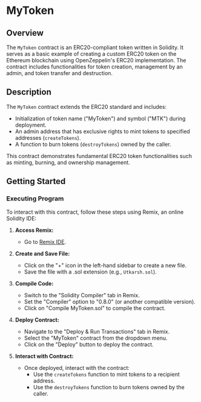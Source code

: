 # MyToken

## Overview

The `MyToken` contract is an ERC20-compliant token written in Solidity. It serves as a basic example of creating a custom ERC20 token on the Ethereum blockchain using OpenZeppelin's ERC20 implementation. The contract includes functionalities for token creation, management by an admin, and token transfer and destruction.

## Description

The `MyToken` contract extends the ERC20 standard and includes:
- Initialization of token name ("MyToken") and symbol ("MTK") during deployment.
- An admin address that has exclusive rights to mint tokens to specified addresses (`createTokens`).
- A function to burn tokens (`destroyTokens`) owned by the caller.

This contract demonstrates fundamental ERC20 token functionalities such as minting, burning, and ownership management.

## Getting Started

### Executing Program

To interact with this contract, follow these steps using Remix, an online Solidity IDE:

1. **Access Remix:**
   - Go to [Remix IDE](https://remix.ethereum.org/).

2. **Create and Save File:**
   - Click on the "+" icon in the left-hand sidebar to create a new file.
   - Save the file with a .sol extension (e.g., `Utkarsh.sol`).

3. **Compile Code:**
   - Switch to the "Solidity Compiler" tab in Remix.
   - Set the "Compiler" option to "0.8.0" (or another compatible version).
   - Click on "Compile MyToken.sol" to compile the contract.

4. **Deploy Contract:**
   - Navigate to the "Deploy & Run Transactions" tab in Remix.
   - Select the "MyToken" contract from the dropdown menu.
   - Click on the "Deploy" button to deploy the contract.

5. **Interact with Contract:**
   - Once deployed, interact with the contract:
     - Use the `createTokens` function to mint tokens to a recipient address.
     - Use the `destroyTokens` function to burn tokens owned by the caller.
